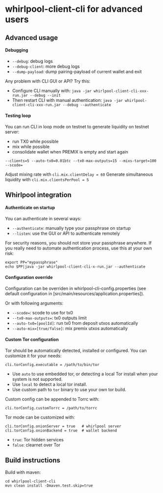 # whirlpool-client-cli for advanced users


## Advanced usage

#### Debugging
- ```--debug```: debug logs
- ```--debug-client```: more debug logs
- ```--dump-payload```: dump pairing-payload of current wallet and exit

Any problem with CLI GUI or API? Try this:
- Configure CLI manually with: ```java -jar whirlpool-client-cli-xxx-run.jar --debug --init```
- Then restart CLI with manual authentication: ```java -jar whirlpool-client-cli-xxx-run.jar --debug --authenticate```


#### Testing loop
You can run CLI in loop mode on testnet to generate liquidity on testnet server:
- run TX0 while possible
- mix while possible
- consolidate wallet when PREMIX is empty and start again
```
--clients=5 --auto-tx0=0.01btc --tx0-max-outputs=15 --mixs-target=100 --scode=
```

Adjust mixing rate with ```cli.mix.clientDelay = 60```
Generate simultaneous liquidity with ```cli.mix.clientsPerPool = 5```



## Whirlpool integration


#### Authenticate on startup
You can authenticate in several ways:
- ```--authenticate```: manually type your passphrase on startup
- ```--listen```: use the GUI or API to authenticate remotely


For security reasons, you should not store your passphrase anywhere. If you really need to automate authentication process, use this at your own risk:
```
export PP="mypassphrase"
echo $PP|java -jar whirlpool-client-cli-x-run.jar --authenticate
```


#### Configuration override
Configuration can be overriden in whirlpool-cli-config.properties (see default configuration in [src/main/resources/application.properties]).

Or with following arguments:
- ```--scode=```: scode to use for tx0
- ```--tx0-max-outputs=```: tx0 outputs limit
- ```--auto-tx0=[poolId]```: run tx0 from deposit utxos automatically
- ```--auto-mix=[true/false]```: mix premix utxos automatically


#### Custom Tor configuration
Tor should be automatically detected, installed or configured. You can customize it for your needs:
```
cli.torConfig.executable = /path/to/bin/tor
```
- Use `auto` to use embedded tor, or detecting a local Tor install when your system is not supported.
- Use `local` to detect a local tor install.
- Use custom path to `tor` binary to use your own tor build.

Custom config can be appended to Torrc with:
```
cli.torConfig.customTorrc = /path/to/torrc
```

Tor mode can be customized with:
```
cli.torConfig.onionServer = true   # whirlpool server
cli.torConfig.onionBackend = true  # wallet backend
```
- `true`: Tor hidden services 
- `false`: clearnet over Tor


## Build instructions
Build with maven:

```
cd whirlpool-client-cli
mvn clean install -Dmaven.test.skip=true
```